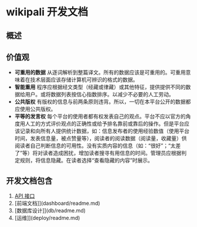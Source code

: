 # wikipali 开发文档


## 概述
## 价值观
- **可重用的数据** 从逐词解析到整篇译文。所有的数据应该是可重用的。可重用意味着在技术层面应该存储计算机可辨识的格式的数据。
- **智能重用** 程序应根据经文类型（经藏或律藏）或其他特征，提供提供不同的数据给用户。或将数据列表按信心指数排序。以减少不必要的人工劳动。
- **公共版权** 有版权的信息与前两条原则违背。所以，一切在本平台公开的数据都应使用公共版权。
- **平等的发言权** 每个平台的使用者都有权发表自己的观点。平台不应以官方的角度用人工的方式评价观点的正确性或给予排名靠前或靠后的操作。但是平台应该记录和向所有人提供统计数据，如：信息发布者的使用经验数值（使用平台时间，发表信息量，被点赞量等），阅读者的阅读数据（阅读量，收藏量）供阅读者自己判断信息的可用性。没有实质内容的信息（如：“很好”；“太差了”等）将对读者造成困扰，增加读者搜寻有用信息的时间。管理员应根据判定规则，将信息隐藏。在读者选择“查看隐藏的内容”时展示。

## 开发文档包含

1. [API 接口](api/readme.md)
1. [前端文档]](dashboard/readme.md)
1. [数据库设计]](db/readme.md)
1. [运维]](deploy/readme.md)
